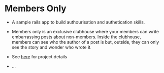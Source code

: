 # Members Only

* A sample rails app to build authourisation and authetication skills.

* Members only is an exclusive clubhouse where your members can write embarrassing posts about non-members. Inside the clubhouse, members can see who the author of a post is but, outside, they can only see the story and wonder who wrote it.

* See [here](http://www.theodinproject.com/ruby-on-rails/authentication?ref=lnav) for project details

* ...
